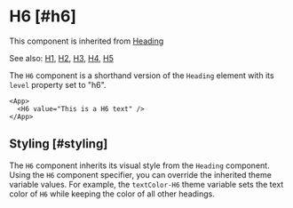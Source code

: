 # H6 [#h6]

This component is inherited from [Heading](/components/Heading)

See also: [H1](/components/H1), [H2](/components/H2), [H3](/components/H3), [H4](/components/H4), [H5](/components/H5)

The `H6` component is a shorthand version of the `Heading` element with its `level` property set to "h6".

```xmlui-pg copy display name="H6 example"
<App>
  <H6 value="This is a H6 text" />
</App>
```

## Styling [#styling]

The `H6` component inherits its visual style from the `Heading` component.
Using the `H6` component specifier, you can override the inherited theme variable values.
For example, the `textColor-H6` theme variable sets the text color of `H6` while keeping the color of all other headings.


